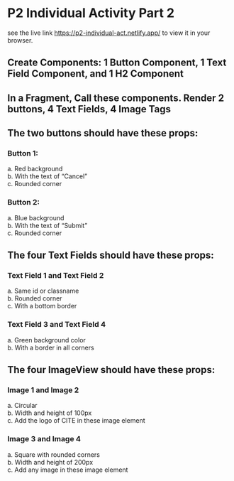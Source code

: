 # P2 Individual Activity Part 2
see the live link https://p2-individual-act.netlify.app/ to view it in your browser.

## Create Components: 1 Button Component, 1 Text Field Component, and 1 H2 Component
## In a Fragment, Call these components. Render 2 buttons, 4 Text Fields, 4 Image Tags
## The two buttons should have these props:
### Button 1: 
a. Red background \
b. With the text of “Cancel” \
c. Rounded corner 
### Button 2: 
a. Blue background \
b. With the text of “Submit” \
c. Rounded corner 

## The four Text Fields should have these props:
### Text Field 1 and Text Field 2 
a. Same id or classname \
b. Rounded corner \
c. With a bottom border 
### Text Field 3 and Text Field 4 
a. Green background color \
b. With a border in all corners 

## The four ImageView should have these props:
### Image 1 and Image 2 
a. Circular \
b. Width and height of 100px \
c. Add the logo of CITE in these image element 
### Image 3 and Image 4 
a. Square with rounded corners \
b. Width and height of 200px \
c. Add any image in these image element 
